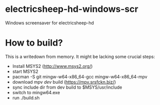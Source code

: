 # electricsheep-hd-windows-scr
Windows screensaver for electricsheep-hd 

# How to build?
This is a writedown from memory. It might be lacking some crucial steps:

- Install MSYS2 (http://www.msys2.org/)
- start MSYS2
- pacman -S git mingw-w64-x86_64-gcc mingw-w64-x86_64-mpv
- download mpv _dev_ build (https://mpv.srsfckn.biz/)
- sync include dir from dev build to $MSYS/usr/include
- switch to mingw64.exe
- run ./build.sh
